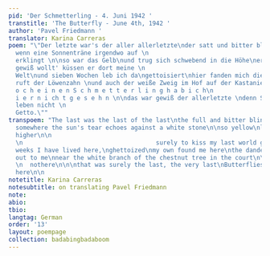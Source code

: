 ```yaml
---
pid: 'Der Schmetterling - 4. Juni 1942 '
transtitle: 'The Butterfly - June 4th, 1942 '
author: 'Pavel Friedmann '
translator: Karina Carreras
poem: "\"Der letzte war's der aller allerletzte\nder satt und bitter blendend grelle\nvielleicht
  wenn eine Sonnenträne irgendwo auf \n                                weißem Stein
  erklingt \n\nso war das Gelb\nund trug sich schwebend in die Höhe\ner stieg gewiß
  gewiß wollt' küssen er dort meine \n                                                        letzte
  Welt\nund sieben Wochen leb ich da\ngettoisiert\nhier fanden mich die Meinen \nmich
  ruft der Löwenzahn \nund auch der weiße Zweig im Hof auf der Kastanie \n\n        d
  o c h e i n e n S c h m e t t e r l i n g h a b i c h\n                                        h
  i e r n i ch t g e s e h n \n\ndas war gewiß der allerletzte \ndenn Schmetterlinge
  leben nicht \n                                                                im
  Getto.\""
transpoem: "The last was the last of the last\nthe full and bitter blinding glare\n\nmaybe
  somewhere the sun's tear echoes against a white stone\n\nso yellow\nlightly drifting
  higher\n\n                                                                he's left
  \n                                     surely to kiss my last world goodbye\n\nseven
  weeks I have lived here,\nghettoized\nmy own found me here\nthe dandelions call
  out to me\nnear the white branch of the chestnut tree in the court\n\n\n  ihaven'tseenanotherbutterfly
  \n  nothere\n\n\nthat was surely the last, the very last\nButterflies don't live
  here\n\n                                                                in the ghetto."
notetitle: Karina Carreras
notesubtitle: on translating Pavel Friedmann
note:
abio:
tbio:
langtag: German
order: '13'
layout: poempage
collection: badabingbadaboom
---
```

